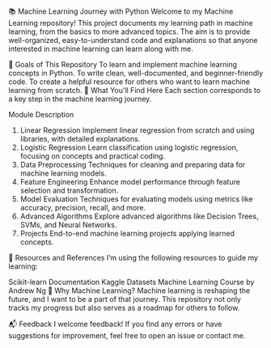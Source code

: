 📚 Machine Learning Journey with Python
Welcome to my Machine Learning repository! This project documents my learning path in machine learning, from the basics to more advanced topics. The aim is to provide well-organized, easy-to-understand code and explanations so that anyone interested in machine learning can learn along with me.

🌟 Goals of This Repository
To learn and implement machine learning concepts in Python.
To write clean, well-documented, and beginner-friendly code.
To create a helpful resource for others who want to learn machine learning from scratch.
🚀 What You'll Find Here
Each section corresponds to a key step in the machine learning journey.

Module	Description
1. Linear Regression	Implement linear regression from scratch and using libraries, with detailed explanations.
2. Logistic Regression	Learn classification using logistic regression, focusing on concepts and practical coding.
3. Data Preprocessing	Techniques for cleaning and preparing data for machine learning models.
4. Feature Engineering	Enhance model performance through feature selection and transformation.
5. Model Evaluation	Techniques for evaluating models using metrics like accuracy, precision, recall, and more.
6. Advanced Algorithms	Explore advanced algorithms like Decision Trees, SVMs, and Neural Networks.
7. Projects	End-to-end machine learning projects applying learned concepts.

🔗 Resources and References
I’m using the following resources to guide my learning:

Scikit-learn Documentation
Kaggle Datasets
Machine Learning Course by Andrew Ng
🧠 Why Machine Learning?
Machine learning is reshaping the future, and I want to be a part of that journey. This repository not only tracks my progress but also serves as a roadmap for others to follow.

📬 Feedback
I welcome feedback! If you find any errors or have suggestions for improvement, feel free to open an issue or contact me.







